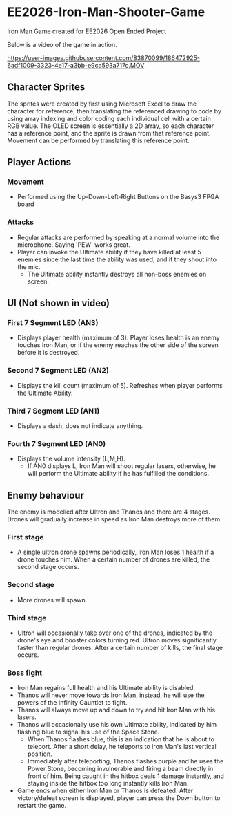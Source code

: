 # EE2026-Iron-Man-Shooter-Game
Iron Man Game created for EE2026 Open Ended Project

Below is a video of the game in action.

https://user-images.githubusercontent.com/83870099/186472925-6adf1009-3323-4e17-a3bb-e9ca593a717c.MOV

## Character Sprites
The sprites were created by first using Microsoft Excel to draw the character for reference, then translating the referenced drawing to code by using array indexing and color coding each individual cell with a certain RGB value. The OLED screen is essentially a 2D array, so each character has a reference point, and the sprite is drawn from that reference point. Movement can be performed by translating this reference point.

## Player Actions
### Movement
- Performed using the Up-Down-Left-Right Buttons on the Basys3 FPGA board
### Attacks
- Regular attacks are performed by speaking at a normal volume into the microphone. Saying 'PEW' works great.
- Player can invoke the Ultimate ability if they have killed at least 5 enemies since the last time the ability was used, and if they shout into the mic.
  - The Ultimate ability instantly destroys all non-boss enemies on screen.

## UI (Not shown in video)
### First 7 Segment LED (AN3)
- Displays player health (maximum of 3). Player loses health is an enemy touches Iron Man, or if the enemy reaches the other side of the screen before it is destroyed.
### Second 7 Segment LED (AN2)
- Displays the kill count (maximum of 5). Refreshes when player performs the Ultimate Ability.
### Third 7 Segment LED (AN1)
- Displays a dash, does not indicate anything.
### Fourth 7 Segment LED (AN0)
- Displays the volume intensity (L,M,H). 
  - If AN0 displays L, Iron Man will shoot regular lasers, otherwise, he will perform the Ultimate ability if he has fulfilled the conditions.


## Enemy behaviour
The enemy is modelled after Ultron and Thanos and there are 4 stages. Drones will gradually increase in speed as Iron Man destroys more of them.
### First stage
- A single ultron drone spawns periodically, Iron Man loses 1 health if a drone touches him. When a certain number of drones are killed, the second stage occurs.

### Second stage
- More drones will spawn.

### Third stage
- Ultron will occasionally take over one of the drones, indicated by the drone's eye and booster colors turning red. Ultron moves significantly faster than regular drones. After a certain number of kills, the final stage occurs.

### Boss fight
- Iron Man regains full health and his Ultimate ability is disabled.
- Thanos will never move towards Iron Man, instead, he will use the powers of the Infinity Gauntlet to fight.
- Thanos will always move up and down to try and hit Iron Man with his lasers.
- Thanos will occasionally use his own Ultimate ability, indicated by him flashing blue to signal his use of the Space Stone.
  - When Thanos flashes blue, this is an indication that he is about to teleport. After a short delay, he teleports to Iron Man's last vertical position.
  - Immediately after teleporting, Thanos flashes purple and he uses the Power Stone, becoming invulnerable and firing a beam directly in front of him. Being caught in the hitbox deals 1 damage instantly, and staying inside the hitbox too long instantly kills Iron Man.
- Game ends when either Iron Man or Thanos is defeated. After victory/defeat screen is displayed, player can press the Down button to restart the game.




